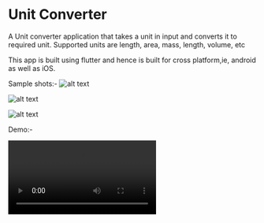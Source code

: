 # Unit Converter
A Unit converter application that takes a unit in input and converts it to required unit. Supported units are length, area, mass, length, volume, etc

This app is built using flutter and hence is built for cross platform,ie, android as well as iOS.

Sample shots:-
![alt text](https://github.com/NightWing1998/unit_converter/assets/git/Screenshot_20190114-223842.jpg)

![alt text](https:/www.github.com/NightWing1998/unit_converter/assets/git/Screenshot_20190114-223855.jpg)

![alt text](https:/www.github.com/NightWing1998/unit_converter/assets/git/Screenshot_20190114-223939.jpg)

Demo:-

![alt text](https:/www.github.com/NightWing1998/unit_converter/assets/git/unit_converter.mp4)
